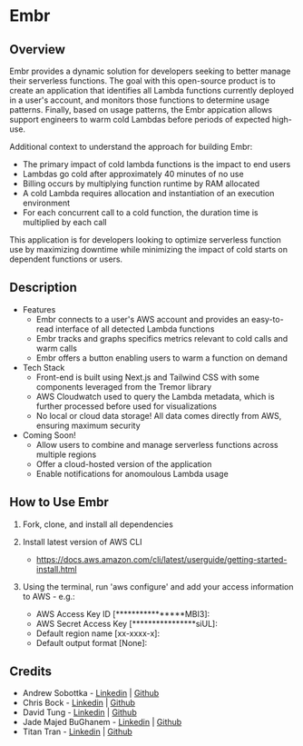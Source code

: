 # Embr

## Overview
Embr provides a dynamic solution for developers seeking to better manage their serverless functions. The goal with this open-source product is to create an application that identifies all Lambda functions currently deployed in a user's account, and monitors those functions to determine usage patterns. Finally, based on usage patterns, the Embr appication allows support engineers to warm cold Lambdas before periods of expected high-use.

Additional context to understand the approach for building Embr:
  - The primary impact of cold lambda functions is the impact to end users
  - Lambdas go cold after approximately 40 minutes of no use 
  - Billing occurs by multiplying function runtime by RAM allocated
  - A cold Lambda requires allocation and instantiation of an execution environment
  - For each concurrent call to a cold function, the duration time is multiplied by each call

This application is for developers looking to optimize serverless function use by maximizing downtime while minimizing the impact of cold starts on dependent functions or users.

## Description
- Features
    - Embr connects to a user's AWS account and provides an easy-to-read interface of all detected Lambda functions
    - Embr tracks and graphs specifics metrics relevant to cold calls and warm calls
    - Embr offers a button enabling users to warm a function on demand
- Tech Stack
    - Front-end is built using Next.js and Tailwind CSS with some components leveraged from the Tremor library
    - AWS Cloudwatch used to query the Lambda metadata, which is further processed before used for visualizations
    - No local or cloud data storage! All data comes directly from AWS, ensuring maximum security
- Coming Soon!
    - Allow users to combine and manage serverless functions across multiple regions
    - Offer a cloud-hosted version of the application
    - Enable notifications for anomoulous Lambda usage

## How to Use Embr
 1. Fork, clone, and install all dependencies
 2. Install latest version of AWS CLI

    - https://docs.aws.amazon.com/cli/latest/userguide/getting-started-install.html 
 3. Using the terminal, run 'aws configure' and add your access information to AWS - e.g.:
    - AWS Access Key ID [****************MBI3]:
    - AWS Secret Access Key [****************siUL]:
    - Default region name [xx-xxxx-x]: 
    - Default output format [None]: 

## Credits
 - Andrew Sobottka - <a href='https://www.linkedin.com/in/andrewsobottka/'>Linkedin</a>  | <a href='https://github.com/andrewsobottka'>Github</a> 
 - Chris Bock - <a href='https://www.linkedin.com/in/christopher-j-bock/'>Linkedin</a> | <a href='https://github.com/josebock02'>Github</a> 
 - David Tung - <a href='https://www.linkedin.com/in/yuhsuantung/'>Linkedin</a>  | <a href='https://github.com/Davidasahi'>Github</a> 
 - Jade Majed BuGhanem - <a href='https://www.linkedin.com/in/jade-majed-boughanem-6b2a79b8/'>Linkedin</a>  | <a href='https://github.com/majedbg'>Github</a> 
 - Titan Tran - <a href='https://www.linkedin.com/in/titantran/'>Linkedin</a>  | <a href='https://github.com/titrn'>Github</a> 
